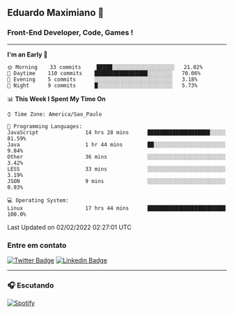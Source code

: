 ## Eduardo Maximiano 👋

### Front-End Developer, Code, Games !

---

<!--START_SECTION:waka-->
**I'm an Early 🐤** 

```text
🌞 Morning    33 commits     █████░░░░░░░░░░░░░░░░░░░░   21.02% 
🌆 Daytime    110 commits    █████████████████░░░░░░░░   70.06% 
🌃 Evening    5 commits      ░░░░░░░░░░░░░░░░░░░░░░░░░   3.18% 
🌙 Night      9 commits      █░░░░░░░░░░░░░░░░░░░░░░░░   5.73%

```


📊 **This Week I Spent My Time On** 

```text
⌚︎ Time Zone: America/Sao_Paulo

💬 Programming Languages: 
JavaScript               14 hrs 28 mins      ████████████████████░░░░░   81.59% 
Java                     1 hr 44 mins        ██░░░░░░░░░░░░░░░░░░░░░░░   9.84% 
Other                    36 mins             ░░░░░░░░░░░░░░░░░░░░░░░░░   3.42% 
LESS                     33 mins             ░░░░░░░░░░░░░░░░░░░░░░░░░   3.19% 
JSON                     9 mins              ░░░░░░░░░░░░░░░░░░░░░░░░░   0.93%

💻 Operating System: 
Linux                    17 hrs 44 mins      █████████████████████████   100.0%

```


 Last Updated on 02/02/2022 02:27:01 UTC
<!--END_SECTION:waka-->

### Entre em contato

[![Twitter Badge](https://img.shields.io/badge/-@edmaxi-1ca0f1?style=flat-square&labelColor=1ca0f1&logo=twitter&logoColor=white&link=https://twitter.com/edmaxi)](https://twitter.com/edmaxi)
[![Linkedin Badge](https://img.shields.io/badge/-Eduardo_Maximiano-0077B5?style=flat-square&logo=Linkedin&logoColor=white&link=https://www.linkedin.com/in/maximiano-eduardo)](https://www.linkedin.com/in/maximiano-eduardo)

---

### 🎧 Escutando
[![Spotify](https://novatorem-sandy.vercel.app/api/spotify)](https://open.spotify.com/user/comgigo)
